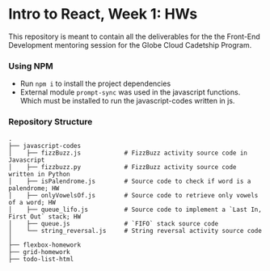 # Intro to React, Week 1: HWs

This repository is meant to contain all the deliverables for the the Front-End Development mentoring session for the 
Globe Cloud Cadetship Program. 


### Using NPM

- Run `npm i` to install the project dependencies
- External module `prompt-sync` was used in the javascript functions. Which must be installed to run the javascript-codes written in js. 


### Repository Structure

```
.
├── javascript-codes
│    ├── fizzBuzz.js            # FizzBuzz activity source code in Javascript
│    ├── fizzbuzz.py            # FizzBuzz activity source code written in Python
│    ├── isPalendrome.js        # Source code to check if word is a palendrome; HW
│    ├── onlyVowelsOf.js        # Source code to retrieve only vowels of a word; HW
│    ├── queue_lifo.js          # Source code to implement a `Last In, First Out` stack; HW
│    ├── queue.js               # `FIFO` stack source code
│    └── string_reversal.js     # String reversal activity source code
│   
├── flexbox-homework
├── grid-homework
├── todo-list-html

```
